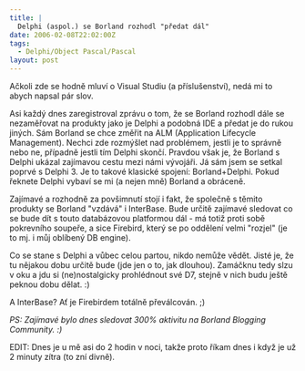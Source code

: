 ```yaml
---
title: |
  Delphi (aspol.) se Borland rozhodl "předat dál"
date: 2006-02-08T22:02:00Z
tags:
  - Delphi/Object Pascal/Pascal
layout: post
---
```

Ačkoli zde se hodně mluví o Visual Studiu (a příslušenství), nedá mi to abych napsal pár slov.

Asi každý dnes zaregistroval zprávu o tom, že se Borland rozhodl dále se nezaměřovat na produkty jako je Delphi a podobná IDE a předat je do rukou jiných. Sám Borland se chce změřit na ALM (Application Lifecycle Management). Nechci zde rozmýšlet nad problémem, jestli je to správně nebo ne, případně jestli tím Delphi skončí. Pravdou však je, že Borland s Delphi ukázal zajímavou cestu mezi námi vývojáři. Já sám jsem se setkal poprvé s Delphi 3. Je to takové klasické spojení: Borland+Delphi. Pokud řeknete Delphi vybaví se mi (a nejen mně) Borland a obráceně.

Zajímavé a rozhodně za povšimnutí stojí i fakt, že společně s těmito produkty se Borland "vzdává" i InterBase. Bude určitě zajímavé sledovat co se bude dít s touto databázovou platformou dál - má totiž proti sobě pokrevního soupeře, a sice Firebird, který se po oddělení velmi "rozjel" (je to mj. i můj oblíbený DB engine).

Co se stane s Delphi a vůbec celou partou, nikdo nemůže vědět. Jisté je, že tu nějakou dobu určitě bude (jde jen o to, jak dlouhou). Zamáčknu tedy slzu v oku a jdu si (ne)nostalgicky prohlédnout své D7, stejně v nich budu ještě peknou dobu dělat. :)

A InterBase? Ať je Firebirdem totálně převálcován. ;)

_PS: Zajímavé bylo dnes sledovat 300% aktivitu na Borland Blogging Community. :)_

EDIT: Dnes je u mě asi do 2 hodin v noci, takže proto říkam dnes i když je už 2 minuty zítra (to zní divně).